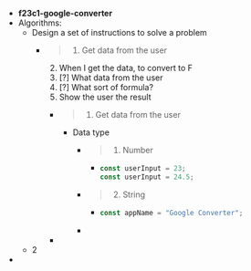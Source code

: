 - **f23c1-google-converter**
- Algorithms:
	- Design a set of instructions to solve a problem
		- >1. Get data from the user
		  2. When I get the data, to convert to F
		  3. [?] What data from the user
		  4. [?] What sort of formula?
		  5. Show the user the result
			- >1. Get data from the user
				- Data type
					- >1. Number
						- ```js
						  const userInput = 23;
						  const userInput = 24.5;
						  ```
					- >2. String
						- ```js
						  const appName = "Google Converter";
						  ```
					-
			-
	- 2
-